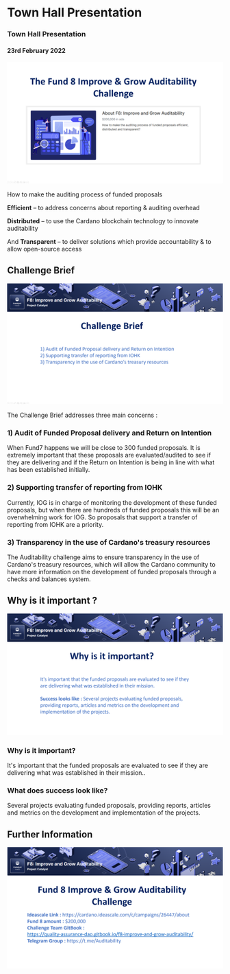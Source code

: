 # Town Hall Presentation

### &#x20;Town Hall Presentation&#x20;

#### 23rd February 2022

![](<../.gitbook/assets/2022-02-22 (1).png>)

How to make the auditing process of funded proposals

**Efficient** – to address concerns about reporting & auditing overhead

**Distributed** – to use the Cardano blockchain technology to innovate auditability

And **Transparent** – to deliver solutions which provide accountability & to allow open-source access

## Challenge Brief

![](<../.gitbook/assets/2022-02-22 (2).png>)

The Challenge Brief addresses three main concerns :

### **1) Audit of Funded Proposal delivery and Return on Intention**

When Fund7 happens we will be close to 300 funded proposals. It is extremely important that these proposals are evaluated/audited to see if they are delivering and if the Return on Intention is being in line with what has been established initially.

### **2) Supporting transfer of reporting from IOHK**

Currently, IOG is in charge of monitoring the development of these funded proposals, but when there are hundreds of funded proposals this will be an overwhelming work for IOG. So proposals that support a transfer of reporting from IOHK are a priority.

### **3) Transparency in the use of Cardano's treasury resources**

The Auditability challenge aims to ensure transparency in the use of Cardano's treasury resources, which will allow the Cardano community to have more information on the development of funded proposals through a checks and balances system.

## Why is it important ?&#x20;

![](<../.gitbook/assets/2022-02-22 (3).png>)

### Why is it important?

It's important that the funded proposals are evaluated to see if they are delivering what was established in their mission..

### What does success look like?

Several projects evaluating funded proposals, providing reports, articles and metrics on the development and implementation of the projects.

## Further Information

![](<../.gitbook/assets/2022-02-22 (4).png>)
